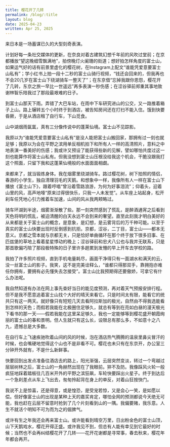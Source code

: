 ```yaml
---
title: 樱花开了几转
permalink: /blog/:title
layout: blog
date: 2025-04-23
written: Apr 25, 2025
---
```


来日本是一场蓄谋已久的大型刻奇表演。

计划好每一条社交媒体的更新，在奈良对着古建筑幻想千年前的风吹过堂前；在京都播放“望这晚细雪飘满地”，拍傍晚灯火阑珊的街道；想好拍怎样角度的富士山，如果运气好的话有前景里虚化的樱花树，在Instagram上配文“谁能凭爱意要富士山私有”；学小红书上拍一段十二秒的富士山骑行视频，“钱还会回来的，但我再也不会20几岁在富士山下绕湖骑车一整天了”；在东京借“忘掉我跟你恩怨，樱花开了几转，东京之旅一早比一世遥远”再多表演一秒伤感；在涩谷驿前郑重其事地致谢林智乐陪我过了那段最艰难的日子。

到富士山那天下雨。弄错了大巴车站，在雨中下车研究进山的公交，又一路推着箱子上山。路上辗转五个小时终于到酒店，被告知房间还在打扫不能入住。饿到快要昏厥，于是从酒店租了自行车，下山觅食。

山中湖烟雨氤氲，真有三分像传说中的蓬莱仙境。富士山不见踪影。

我原以为“谁能凭爱意要富士山私有”是没人能把富士山搬回家，那拥有过一刻也就足够；我原以为会在平野之滨用单反相机拍下和所有人一样的高清照片，意料之中地表演一番美好的伤感；我或许又预设了能获得些新的见解，譬如哪怕共度过这一刻也能算作将富士山私有。但我没想到富士山压根没给我这个机会，干脆没跟我打这个照面，只留下我和这蓬莱仙境般的水面面面相觑。

来都来了，就当锻炼身体。我在烟雾里绕湖骑车。路过樱花树，树下拍照的情侣，春游的小学生，独自清理羽毛的天鹅。和想象中一样，我像所有人一样在富士山下播放《富士山下》，跟着哼唱“曾沿着雪路浪游，为何为好事泪流”；仰着头，迎着山里的风，高声地嚎“原来过得很快乐，只我一人未发觉”。从车座上站起身，松开刹车任凭地心引力推着车加速，山间的风从我两颊略过。

骑车环湖到半途，烟雾渐渐散了些。那一刻突然感到了慌乱，是醉酒通宵之后看到天色将明的慌乱，被迫清醒的白天永远不会到来的奢望。直至此刻我才明白美好的从来都是关于富士山的概念，是意象，是幻想，是云雾背后的万千种可能。以至于真实的富士山快要出现时反倒感到抗拒。京都，涩谷，二丁目，富士山——都本无意义。京都之雪本就与京都无关，只是恰好单曲循环在那个终于放下很多旧事、在匹兹堡的草地上看着星星悸动的晚上；涩谷驿前和忠犬八公也与我并无联系，只是那首歌偏巧陪了那段极特殊的日子里许多趟累到发懵的早上开车去学校的路。

我拍了许多照片视频，直到手机电量耗尽，画面干净得只有一面湖水和满天的云，没一丝富士山的影子。我笑，这不是完美诠释么，“谁都只得那双手，靠拥抱亦难任你拥有，要拥有必先懂失去怎接受”。富士山比我预期得还要傲娇，可拿它有什么办法呢。

我自然知道有办法在网上事先查好当日的能见度预测，再对着天气预报安排行程。但不是我不愿意追着富士山找个大好的晴天来看它。只是时间太有限，能看它的统共只有这一两天。就好像只有短短几天去看阿拉斯加的极光，自然由不得我选能看到怎样的天色；而假若我能在北极圈住足够久，就总有等到在亮如白昼的漫天极光下看书的那一天——假若我能在这里呆足够久，我也一定能够等到樱花盛开朝霞绚丽的富士山的春和景明。但人生就只有这么长，设限总有那么多，不如意十之八九，遗憾总是大多数。

在自行车上飞速疾驰吹着山间的风的时候，泡在酒店热气腾腾的温泉里鼻尖冒汗的时候，也会嘴硬地觉得这个山也不是非看不可。樱花也未只有在东京开，办公室三分钟开外就有，不是什么新鲜事。

快要回到出发点准备往酒店去的路上，阳光渐强，云层突然变淡，转过一个弯越过层层树林之后，富士山的一角赫然出现在了我眼前。猝不及防。我像踩风火轮一般疯狂地踩着踏板往几百米开外的平野之滨狂飙，车轮快要踩出火星子。终于到达后一个急刹差点从车上飞出去，匆匆拎起背在身上的单反，对着山狂按快门。

我说不上是惊喜，还是得意，或是惶恐，是受宠若惊，又是会心一笑，是如愿以偿。但好像富士山的出现是某种上天的嘉奖肯定，哪怕全网的预测都说今天绝无可能，我也赶在云层不留意时抢到了几个片刻看到山的一隅。我偏要赌，我乐意。人生不就活个明知不可为而为之的倔脾气。

或许有生之年我还会再来富士山。或许能看到晴空万里，日出粉金色的富士山顶，山下天鹅戏水，樱花开得正盛。或许我见不到，但总有人能有幸见到它最好的时候；当然也不会再纠结樱花开了几转——花开花谢都是寻常事，春去秋来，樱花年年都会再开。
